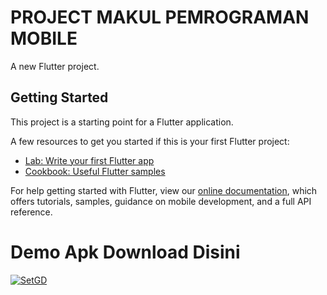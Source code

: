 # PROJECT MAKUL PEMROGRAMAN MOBILE

A new Flutter project.

## Getting Started

This project is a starting point for a Flutter application.

A few resources to get you started if this is your first Flutter project:

- [Lab: Write your first Flutter app](https://flutter.dev/docs/get-started/codelab)
- [Cookbook: Useful Flutter samples](https://flutter.dev/docs/cookbook)

For help getting started with Flutter, view our
[online documentation](https://flutter.dev/docs), which offers tutorials,
samples, guidance on mobile development, and a full API reference.

# Demo Apk Download Disini
[![SetGD](https://telegra.ph/file/2e15fd3c22a363947e2df.png)](https://drive.google.com/drive/folders/1EZW8AIE2bxJIyLi8888OAneKdvjocoHA)

